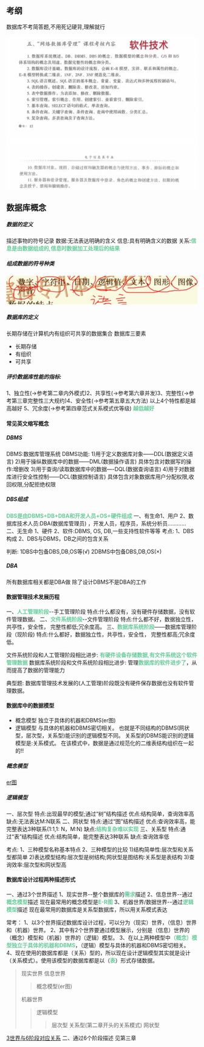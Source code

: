 ## 考纲
数据库不考简答题,不用死记硬背,理解就行

![](img/Pasted%20image%2020221210191414.png)


## 数据库概念
##### 数据的定义
描述事物的符号记录
数据:无法表达明确的含义
信息:具有明确含义的数据
关系:<font color=#66CC99 style=" font-weight:bold;">信息是由数据组成的,信息时数据加工处理后的结果</font>


##### 组成数据的符号种类
![](img/Pasted%20image%2020221209174542.png)

##### 数据库的定义
长期存储在计算机内有组织可共享的数据集合
数据库三要素
* 长期存储
* 有组织
* 可共享

##### 评价数据库性能的指标:
1、独立性(->参考第二章内外模式)2、共享性(->参考第六章并发)3、完整性(->参考第三章完整性三大规约)4、安全性(->参考第五章五大方法)
以上4个特性都是越高越好
5、冗余度(->参考第四章范式关系模式优等级)
<font color=#66CC99 style=" font-weight:bold;">越低越好</font>
#### 常见英文缩写概念
##### DBMS
DBMS:数据库管理系统
DBMS功能:
1)用于定义数据库对象——DDL(数据定义语言)
2)用于操纵数据库中的数据——DML(数据操作语言)
具体包含对数据写的操作:增删改
3)用于查询/读取数据库中的数据—-DQL(数据查询语言)
4)用于对数据库进行安全性控制——DCL(数据控制语言) 
具体包含对象数据库用户分配权限,收回权限,分配拒绝权限

##### DBS组成
<font color=#66CC99 style=" font-weight:bold;">DBS是由DBMS+DB+DBA和开发人员+OS+硬件组成</font>
一、有生命1、用户
2、数据库技术人员:DBA(数据库管理员) ，开发人员，程序员，系统分析员…………
二、无生命
1、硬件
2、软件:DBMS, OS, DB,一些支持性软件等等
考点:
1、DBS构成
2、DBS与DBMS，DB之间的包含关系

判断:
1DBS中包备DBS,DB,OS等(√)
2DBMS中包备DBS,DB,OS(×)
##### DBA
所有数据库相关都是DBA做
除了设计DBMS不是DBA的工作

#### 数据管理技术发展历程
一、<font color=#66CC99 style=" font-weight:bold;">人工管理阶段</font>--手工管理阶段
特点:什么都没有，没有硬件存储数据，没有软件管理数据。
二、<font color=#66CC99 style=" font-weight:bold;">文件系统阶段</font>--文件管理阶段
特点:什么都不好，数据独立性，共亭性，安全性，
完整性都低;冗余度高。
三、<font color=#66CC99 style=" font-weight:bold;">数据库系统阶段</font>――数据库管理阶段（现阶段)
特点:什么都好，数据独立性，共亭性，安全性，
完整性都高;冗余度低。


文件系统阶段和人工管理阶段相比进步:
<font color=#66CC99 style=" font-weight:bold;">有硬件设备存储数据,有文件系统这个软件管理数据</font>
数据库系统阶段和文件系统阶段相比进步:
管理<font color=#66CC99 style=" font-weight:bold;">数据库的软件进步了</font>，从而提高了数据的管理能力

典型题:
数据库管理技术发展的(人工管理)阶段既没有硬件保存数据也没有软件管理数据。

#### 数据库中的数据模型
* 概念模型
独立于具体的机器和DBMS(er图)
* 逻辑模型
与具体的机器和DBMS密切相关。
也就是不同结构的DBMS(网状型，层次型，关系型)能识别的逻辑模型不同。
关系型的DBMS能识别的逻辑模型是:关系模式。
在该模式中，数据是通过规范化的二维表结构组织在一起的!!

##### 概念模型
[er图](第三章_6设计阶段.md####ER图)
##### 逻辑模型
一、层次型
特点:出现最早的模型;通过“树”结构描述
优点:结构简单，查询效率高
缺点:无法表达M:N联系
二、网状型
特点:通过“图”结构描述
优点:查询效率高，能完整表达3种联系(1:1,1: N，M:N)
缺点:<font color=#66CC99 style=" font-weight:bold;">结构复杂难以实现</font>
三、关系型
特点:通过“表”结构描述
优点:结构简单，能完整表达3种联系
缺点:查询效率低

考点:
1、三种模型名称基本特点
2、三种模型的比较
1)结构简单性:层次型和关系型都简单
2)表达模型结构:层次型是树结构;网状型是图结构∶关系型是表结构
3)查询效率:层次型和网状型高



#### 数据库设计过程两种描述形式
一、通过3个世界描述
1、现实世界--整个数据库的<font color=#66CC99 style=" font-weight:bold;">需求</font>描述
2、信息世界--通过<font color=#66CC99 style=" font-weight:bold;">概念模型</font>描述
现在最常用的概念模型是<font color=#66CC99 style=" font-weight:bold;">E-R图</font>
3、机器世界/数据世界--通过<font color=#66CC99 style=" font-weight:bold;">逻辑模型</font>描述
现在最常用的数据库是关系型数据库，所以用关系模式表达

常考：
1、以3个世界描述数据库设计过程，可以分为（现实）世界，（信息）世界和（机器）世界。
2、其中有2个世界要通过模型展示，分别是（信息）世界的（概念）模型和（机器）世界的（逻辑）模型。
3、在以上两种模型中<font color=#66CC99 style=" font-weight:bold;">（概念）模型独立于具体的机器和DBMS</font>，（逻辑）模型与具体的机器和DBMS密切相关。
4、现在使用的数据库都是（关系）型的，所以现在设计逻辑模型其实就是设计（关系模式）。使用该模型的数据库都是以（<font color=#66CC99 style=" font-weight:bold;">表</font>）形式存储数据。

>现实世界
>信息世界
>>概念模型(er图)
>
>机器世界
>>逻辑模型
>>>层次型
>>>关系型(第二章开头的关系模式)
>>>网状型


[3世界与6阶段对应关系](第三章_6设计阶段.md####世界对应关系)
二、通过6个阶段描述
见第三章